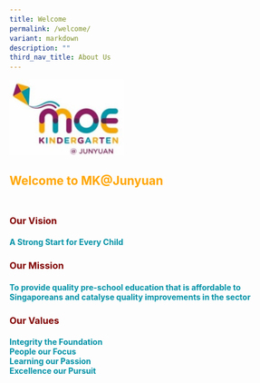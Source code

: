 ```yaml
---
title: Welcome
permalink: /welcome/
variant: markdown
description: ""
third_nav_title: About Us
---
```

<img style="width: 40%" height="50%" width="50%" alt="" src="/images/MK_logo.jpg">

## <b><font color="orange">Welcome to MK@Junyuan</font></b><br><br>

### <b><font color="maroon">Our Vision</font></b>
#### <font color="#0091A6">A Strong Start for Every Child</font>

### <b><font color="maroon">Our Mission</font></b>
#### <font color="#0091A6">To provide quality pre-school education that is affordable to Singaporeans and catalyse quality improvements in the sector</font>

### <b><font color="maroon">Our Values</font></b>
#### <font color="#0091A6">Integrity the Foundation<br>People our Focus <br>Learning our Passion<br>Excellence our Pursuit</font>